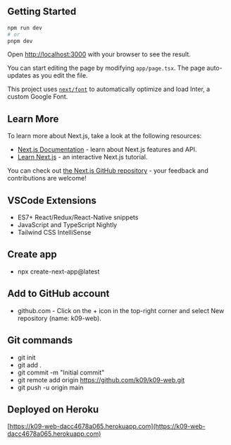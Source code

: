 ## Getting Started


```bash
npm run dev
# or
pnpm dev
```

Open [http://localhost:3000](http://localhost:3000) with your browser to see the result.

You can start editing the page by modifying `app/page.tsx`. The page auto-updates as you edit the file.

This project uses [`next/font`](https://nextjs.org/docs/basic-features/font-optimization) to automatically optimize and load Inter, a custom Google Font.

## Learn More

To learn more about Next.js, take a look at the following resources:

- [Next.js Documentation](https://nextjs.org/docs) - learn about Next.js features and API.
- [Learn Next.js](https://nextjs.org/learn) - an interactive Next.js tutorial.

You can check out [the Next.js GitHub repository](https://github.com/vercel/next.js/) - your feedback and contributions are welcome!

## VSCode Extensions
- ES7+ React/Redux/React-Native snippets
- JavaScript and TypeScript Nightly
- Tailwind CSS IntelliSense

## Create app
- npx create-next-app@latest

## Add to GitHub account
- github.com - Click on the + icon in the top-right corner and select New repository (name: k09-web).

## Git commands 
- git init
- git add .
- git commit -m "Initial commit"
- git remote add origin https://github.com/k09/k09-web.git
- git push -u origin main

## Deployed on Heroku
[https://k09-web-dacc4678a065.herokuapp.com](https://k09-web-dacc4678a065.herokuapp.com)